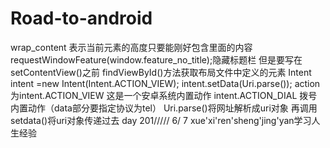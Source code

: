 # Road-to-android
  wrap_content 表示当前元素的高度只要能刚好包含里面的内容
  requestWindowFeature(window.feature_no_title);隐藏标题栏 但是要写在setContentView()之前
  findViewById()方法获取布局文件中定义的元素
  Intent intent =new Intent(Intent.ACTION_VIEW);
  intent.setData(Uri.parse());
  action为intent.ACTION_VIEW 这是一个安卓系统内置动作
          intent.ACTION_DIAL 拨号内置动作（data部分要指定协议为tel）
  Uri.parse()将网址解析成uri对象 再调用setdata()将uri对象传递过去
  day 201/////
  6/
  7
  xue'xi'ren'sheng'jing'yan学习人生经验 
